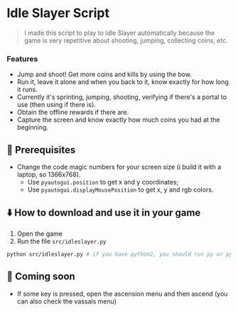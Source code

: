 # Idle Slayer Script

> I made this script to play to Idle Slayer automatically because the game is very repetitive about shooting, jumping, collecting coins, etc.

### Features

- Jump and shoot! Get more coins and kills by using the bow.
- Run it, leave it alone and when you back to it, know exactly for how long it runs.
- Currently it's sprinting, jumping, shooting, verifying if there's a portal to use (then using if there is).
- Obtain the offline rewards if there are.
- Capture the screen and know exactly how much coins you had at the beginning.

## 🎲 Prerequisites

- Change the code magic numbers for your screen size (i build it with a laptop, so 1366x768).
  - Use `pyautogui.position` to get x and y coordinates;
  - Use `pyautogui.displayMousePosition` to get x, y and rgb colors.

## ⬇️ How to download and use it in your game

1. Open the game
2. Run the file `src/idleslayer.py`

```bash
python src/idleslayer.py # if you have python2, you should run py or python3 instead
```

## 📜 Coming soon

- If some key is pressed, open the ascension menu and then ascend (you can also check the vassals menu)
